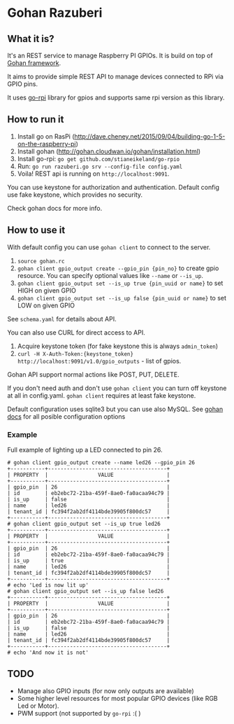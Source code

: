 # Gohan Razuberi

## What it is?

It's an REST service to manage Raspberry PI GPIOs. It is build on top of [Gohan framework](http://gohan.cloudwan.io/).

It aims to provide simple REST API to manage devices connected to RPi via GPIO pins.

It uses [go-rpi](https://github.com/stianeikeland/go-rpio) library for gpios and supports same rpi version as this library.

## How to run it

1. Install go on RasPi (<http://dave.cheney.net/2015/09/04/building-go-1-5-on-the-raspberry-pi>)
2. Install gohan (<http://gohan.cloudwan.io/gohan/installation.html>)
3. Install go-rpi: `go get github.com/stianeikeland/go-rpio`
4. Run: `go run razuberi.go srv --config-file config.yaml`
5. Voila! REST api is running on `http://localhost:9091`.

You can use keystone for authorization and authentication. Default config use fake keystone, which provides no security.

Check gohan docs for more info.

## How to use it

With default config you can use `gohan client` to connect to the server.

1. `source gohan.rc`
2. `gohan client gpio_output create --gpio_pin {pin_no}` to create gpio resource. You can specify optional values like `--name` or `--is_up`.
3. `gohan client gpio_output set --is_up true {pin_uuid or name}` to set HIGH on given GPIO
3. `gohan client gpio_output set --is_up false {pin_uuid or name}` to set LOW on given GPIO

See `schema.yaml` for details about API.

You can also use CURL for direct access to API.

1. Acquire keystone token (for fake keystone this is always `admin_token`)
2. `curl -H X-Auth-Token:{keystone_token} http://localhost:9091/v1.0/gpio_outputs` - list of gpios.

Gohan API support normal actions like POST, PUT, DELETE.

If you don't need auth and don't use `gohan client` you can turn off keystone at all in config.yaml.
`gohan client` requires at least fake keystone.

Default configuration uses sqlite3 but you can use also MySQL. See [gohan docs](http://gohan.cloudwan.io/gohan/) for all posible configuration options

### Example

Full example of lighting up a LED connected to pin 26.

```
# gohan client gpio_output create --name led26 --gpio_pin 26
+-----------+--------------------------------------+
| PROPERTY  |                VALUE                 |
+-----------+--------------------------------------+
| gpio_pin  | 26                                   |
| id        | eb2ebc72-21ba-459f-8ae0-fa0acaa94c79 |
| is_up     | false                                |
| name      | led26                                |
| tenant_id | fc394f2ab2df4114bde39905f800dc57     |
+-----------+--------------------------------------+
# gohan client gpio_output set --is_up true led26
+-----------+--------------------------------------+
| PROPERTY  |                VALUE                 |
+-----------+--------------------------------------+
| gpio_pin  | 26                                   |
| id        | eb2ebc72-21ba-459f-8ae0-fa0acaa94c79 |
| is_up     | true                                 |
| name      | led26                                |
| tenant_id | fc394f2ab2df4114bde39905f800dc57     |
+-----------+--------------------------------------+
# echo 'Led is now lit up'
# gohan client gpio_output set --is_up false led26
+-----------+--------------------------------------+
| PROPERTY  |                VALUE                 |
+-----------+--------------------------------------+
| gpio_pin  | 26                                   |
| id        | eb2ebc72-21ba-459f-8ae0-fa0acaa94c79 |
| is_up     | false                                |
| name      | led26                                |
| tenant_id | fc394f2ab2df4114bde39905f800dc57     |
+-----------+--------------------------------------+
# echo 'And now it is not'
```

## TODO

- Manage also GPIO inputs (for now only outputs are available)
- Some higher level resources for most popular GPIO devices (like RGB Led or Motor).
- PWM support (not supported by `go-rpi` :( )
